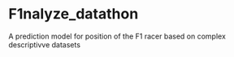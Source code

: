 # F1nalyze_datathon
 A prediction model for position of the F1 racer based on  complex descriptivve datasets
